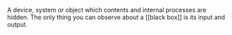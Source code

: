 A device, system or object which contents and internal processes are hidden. The only thing you can observe about a [[black box]] is its input and output.